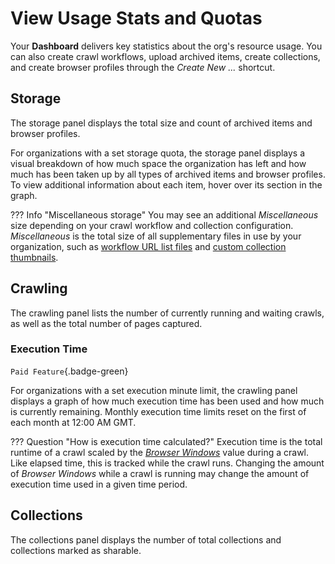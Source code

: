 # View Usage Stats and Quotas

Your **Dashboard** delivers key statistics about the org's resource usage. You can also create crawl workflows, upload archived items, create collections, and create browser profiles through the _Create New ..._ shortcut.

## Storage

The storage panel displays the total size and count of archived items and browser profiles.

For organizations with a set storage quota, the storage panel displays a visual breakdown of how much space the organization has left and how much has been taken up by all types of archived items and browser profiles. To view additional information about each item, hover over its section in the graph.

??? Info "Miscellaneous storage"
    You may see an additional _Miscellaneous_ size depending on your crawl workflow and collection configuration. _Miscellaneous_ is the total size of all supplementary files in use by your organization, such as [workflow URL list files](./workflow-setup.md#upload-url-list) and [custom collection thumbnails](./presentation-sharing.md#thumbnail).

## Crawling

The crawling panel lists the number of currently running and waiting crawls, as well as the total number of pages captured.

### Execution Time

`Paid Feature`{.badge-green}

For organizations with a set execution minute limit, the crawling panel displays a graph of how much execution time has been used and how much is currently remaining. Monthly execution time limits reset on the first of each month at 12:00 AM GMT.

??? Question "How is execution time calculated?"
    Execution time is the total runtime of a crawl scaled by the [_Browser Windows_](workflow-setup.md/#browser-windows) value during a crawl. Like elapsed time, this is tracked while the crawl runs. Changing the amount of _Browser Windows_ while a crawl is running may change the amount of execution time used in a given time period.

## Collections

The collections panel displays the number of total collections and collections marked as sharable.

